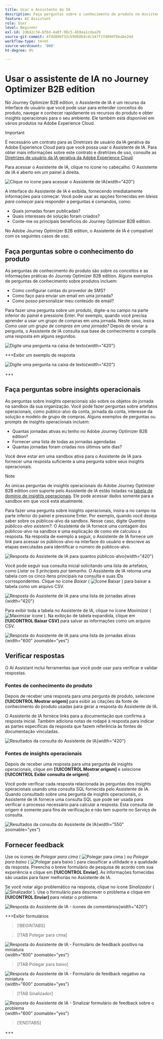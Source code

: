 ```yaml
---
title: Usar o Assistente de IA
description: Faça perguntas sobre o conhecimento do produto no Assistente de IA e obtenha insights operacionais sobre jornadas, públicos e grupos de compras no Journey Optimizer B2B edition.
feature: AI Assistant
role: User
level: Beginner
exl-id: 2d642c34-6f6d-4a0f-98c5-4b9ea1cdaa29
source-git-commit: 4fdd89bf32cb9d68b4cdc347f1fd09df8eabe24d
workflow-type: tm+mt
source-wordcount: '960'
ht-degree: 0%

---
```


# Usar o assistente de IA no Journey Optimizer B2B edition

No Journey Optimizer B2B edition, o Assistente de IA é um recurso da interface do usuário que você pode usar para entender conceitos do produto, navegar e conhecer rapidamente os recursos do produto e obter insights operacionais para o seu ambiente. Ele também está disponível em vários produtos na Adobe Experience Cloud.

>[!IMPORTANT]
>
>É necessário um contrato para as Diretrizes de usuário da IA gerativa da Adobe Experience Cloud para que você possa usar o Assistente de IA. Para obter mais informações sobre este contrato e diretrizes de uso, consulte as [Diretrizes de usuário da IA gerativa da Adobe Experience Cloud](https://www.adobe.com/legal/licenses-terms/adobe-dx-gen-ai-user-guidelines.html).

Para acessar o Assistente de IA, clique no ícone no cabeçalho. O Assistente de IA é aberto em um painel à direita.

![Clique no ícone para acessar o Assistente de IA](./assets/ai-assistant-icon-displayed.png){width="420"}

A interface do Assistente de IA é exibida, fornecendo imediatamente informações para começar. Você pode usar as opções fornecidas em _Ideias para começar_ para responder a perguntas e comandos, como:

* Quais jornadas foram publicadas?
* Quais interesses de solução foram criados?
* Conte-me os principais benefícios do Journey Optimizer B2B edition.

No Adobe Journey Optimizer B2B edition, o Assistente de IA é compatível com os seguintes casos de uso:

## Faça perguntas sobre o conhecimento do produto

As perguntas de conhecimento do produto são sobre os conceitos e as informações práticas do Journey Optimizer B2B edition. Alguns exemplos de perguntas de conhecimento sobre produtos incluem:

* Como configurar contas do provedor de SMS?
* Como faço para enviar um email em uma jornada?
* Como posso personalizar meu conteúdo de email?

Para fazer uma pergunta sobre um produto, digite-a no campo na parte inferior do painel e pressione Enter. Por exemplo, quando você precisa aprender a usar um grupo de compras em uma jornada. Neste caso, insira _Como usar um grupo de compras em uma jornada?_ Depois de enviar a pergunta, o Assistente de IA consulta sua base de conhecimento e compila uma resposta em alguns segundos.

![Digite uma pergunta na caixa de texto](./assets/ai-assistant-ask-question.png){width="420"}

+++Exibir um exemplo de resposta

![Digite uma pergunta na caixa de texto](./assets/ai-assistant-product-answer.png){width="420"}

+++

## Faça perguntas sobre insights operacionais

As perguntas sobre insights operacionais são sobre os objetos do jornada na sandbox da sua organização. Você pode fazer perguntas sobre artefatos operacionais, como público-alvo da conta, jornada da conta, interesse da solução e modelo de grupo de compras. Alguns exemplos de perguntas ou prompts de insights operacionais incluem:

* Quantas jornadas ativas eu tenho no Adobe Journey Optimizer B2B edition?
* Fornecer uma lista de todas as jornadas agendadas
* Quantas jornadas foram criadas nos últimos sete dias?

Você deve estar em uma sandbox ativa para o Assistente de IA para fornecer uma resposta suficiente a uma pergunta sobre seus insights operacionais.

>[!NOTE]
>
>As únicas perguntas de insights operacionais do Adobe Journey Optimizer B2B edition com suporte pelo Assistente de IA estão listadas na [tabela de domínio de insights operacionais](./ai-assistant-overview.md#operational-insights). Ele pode acessar dados somente para a sandbox em que você está atualmente.

Para fazer uma pergunta sobre insights operacionais, insira-a no campo na parte inferior do painel e pressione Enter. Por exemplo, quando você deseja saber sobre os públicos-alvo da sandbox. Nesse caso, digite _Quantos públicos-alvo existem?_.  O Assistente de IA fornece uma contagem dos públicos-alvo na sandbox e uma explicação de como ele calculou a resposta. Na resposta de exemplo a seguir, o Assistente de IA fornece um link para acessar os públicos-alvo na interface do usuário e descreve as etapas executadas para identificar o número de públicos-alvo.

![Resposta do Assistente de IA para quantos públicos-alvo](./assets/ai-assistant-insights-answer.png){width="420"}

Você pode seguir sua consulta inicial solicitando uma lista de artefatos, como _Listar os 5 principais por tamanho_. O Assistente de IA retorna uma tabela com os cinco itens principais na consulta e suas IDs correspondentes. Clique no ícone _Baixar_ ( ![Ícone Baixar](../assets/do-not-localize/icon-download.svg) ) para baixar a tabela como um arquivo CSV.

![Resposta do Assistente de IA para uma lista de jornadas ativas](./assets/ai-assistant-artifacts-query.png){width="420"}

Para exibir toda a tabela no Assistente de IA, clique no ícone _Maximizar_ ( ![Maximizar ícone](../assets/do-not-localize/icon-maximize.svg) ). Na exibição de tabela expandida, clique em **[!UICONTROL Baixar CSV]** para salvar as informações como um arquivo CSV.

![Resposta do Assistente de IA para uma lista de jornadas ativas](./assets/ai-assistant-artifacts-maximize.png){width="600" zoomable="yes"}

## Verificar respostas

O AI Assistant inclui ferramentas que você pode usar para verificar e validar respostas.

### Fontes de conhecimento do produto

Depois de receber uma resposta para uma pergunta de produto, selecione **[!UICONTROL Mostrar origem]** para exibir as citações da fonte de conhecimento do produto usadas para gerar a resposta do Assistente de IA.

O Assistente de IA fornece links para a documentação que confirma a resposta inicial. Também adiciona notas de rodapé à resposta para indicar as partes específicas da resposta que fazem referência às fontes de documentação vinculadas.

![Resultados da consulta do Assistente de IA](./assets/ai-assistant-product-answer-sources.png){width="420"}

### Fontes de insights operacionais

Depois de receber uma resposta para uma pergunta de insights operacionais, clique em **[!UICONTROL Mostrar origem]** e selecione **[!UICONTROL Exibir consulta de origem]**.

Você pode verificar cada resposta relacionada às perguntas dos insights operacionais usando uma consulta SQL fornecida pelo Assistente de IA. Quando consultado sobre uma pergunta de insights operacionais, o Assistente de IA fornece uma consulta SQL que pode ser usada para verificar o processo necessário para calcular a resposta. Esta consulta de origem é somente para fins de verificação e não tem suporte no Serviço de consulta.

![Resultados da consulta do Assistente de IA](./assets/ai-assistant-artifacts-query-source.png){width="550" zoomable="yes"}

## Fornecer feedback

Use os ícones de _Polegar para cima_ ( ![Polegar para cima](../assets/do-not-localize/icon-thumb-up.svg) ) ou _Polegar para baixo_ ( ![Polegar para baixo](../assets/do-not-localize/icon-thumb-down.svg) ) para classificar a utilidade e a qualidade da resposta. Preencha o breve formulário de pesquisa de acordo com sua experiência e clique em **[!UICONTROL Enviar]**. As informações fornecidas são usadas para fazer melhorias no Assistente de IA.

Se você notar algo problemático na resposta, clique no ícone _Sinalizador_ ( ![Sinalizador](../assets/do-not-localize/icon-flag.svg) ). Use o formulário para descrever o problema e clique em **[!UICONTROL Enviar]** para relatar o problema.

![Resposta do Assistente de IA - ícones de comentários](./assets/ai-assistant-response-feedback-icons.png){width="420"}

+++Exibir formulários

>[!BEGINTABS]

>[!TAB Polegar para cima]

![Resposta do Assistente de IA - Formulário de feedback positivo na miniatura](./assets/ai-assistant-response-feedback-positive-form.png){width="600" zoomable="yes"}

>[!TAB Polegar para baixo]

![Resposta do Assistente de IA - Formulário de feedback negativo na miniatura](./assets/ai-assistant-response-feedback-negative-form.png){width="600" zoomable="yes"}

>[!TAB Sinalizador]

![Resposta do Assistente de IA - Sinalizar formulário de feedback sobre o problema](./assets/ai-assistant-response-feedback-flagged-form.png){width="600" zoomable="yes"}

>[!ENDTABS]

+++

